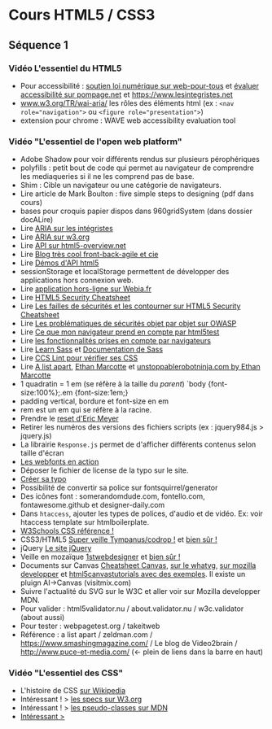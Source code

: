 # Cours HTML5 / CSS3
## Séquence 1
### Vidéo L'essentiel du HTML5
- Pour accessibilité : [soutien loi numérique sur web-pour-tous](https://www.web-pour-tous.org/soutien_loi_numerique/ "je consulte") et [évaluer accessibilité sur pompage.net](https://www.pompage.net/traduction/evaluer-accessibilite/ "je consulte") et https://www.lesintegristes.net
- www.w3.org/TR/wai-aria/ les rôles des éléments html (ex : `<nav role="navigation">` ou `<figure role="presentation">`)
- extension pour chrome : WAVE web accessibility evaluation tool
### Vidéo "L'essentiel de l'open web platform"
- Adobe Shadow pour voir différents rendus sur plusieurs pérophériques
- polyfills : petit bout de code qui permet au navigateur de comprendre les mediaqueries si il ne les comprend pas de base.
- Shim : Cible un navigateur ou une catégorie de navigateurs.
- Lire article de Mark Boulton : five simple steps to designing (pdf dans cours)
- bases pour croquis papier dispos dans 960gridSystem (dans dossier docALire)
- Lire [ARIA sur les intégristes](https://www.lesintegristes.net/2008/12/09/introduction-a-wai-aria-traduction/ "je consulte")
- Lire [ARIA sur w3.org](https://dev.w3.org/html5/spec/single-page.html#table-aria-weak "je consulte")
- Lire [API sur html5-overview.net](http://html5-overview.net/current "je consulte")
- Lire [Blog très cool front-back-agile et cie](https://blog.xebia.fr/ "je consulte")
- Lire [Démos d'API html5](https://bestvpn.org/html5demos/ "je consulte")
- sessionStorage et localStorage permettent de développer des applications hors connexion web.
- Lire [application hors-ligne sur Webia.fr](https://blog.xebia.fr/2010/12/17/application-hors-ligne-html5-le-javascript/ "je consulte")
- Lire [HTML5 Security Cheatsheet](http://html5sec.org/ "je consulte")
- Lire [Les failles de sécurités et les contourner sur HTML5 Security Cheatsheet](http://html5sec.org/ "je consulte")
- Lire [Les problématiques de sécurités objet par objet sur OWASP](https://cheatsheetseries.owasp.org/cheatsheets/HTML5_Security_Cheat_Sheet.html "je consulte")
- Lire [Ce que mon navigateur prend en compte par html5test](https://html5test.com/ "je consulte")
- Lire [les fonctionnalités prises en compte par navigateurs](https://caniuse.com/ "je consulte")
- Lire [Learn Sass](https://sass-lang.com/guide "je consulte") et [Documentation de Sass](https://sass-lang.com/documentation "je consulte")
- Lire [CCS Lint pour vérifier ses CSS](http://csslint.net/ "je consulte")
- Lire [A list apart](https://alistapart.com/ "je consulte"), [Ethan Marcotte](https://ethanmarcotte.com/ "je consulte") et [unstoppablerobotninja.com by Ethan Marcotte](http://unstoppablerobotninja.com "je consulte")
- 1 quadratin = 1 em (se réfère à la taille du *parent*) `body {font-size:100%};.em {font-size:1em;}
- padding vertical, bordure et font-size en em
- rem est un em qui se réfère à la racine.
- Prendre le [reset d'Eric Meyer](https://meyerweb.com/eric/tools/css/reset/ "je consulte")
- Retirer les numéros des versions des fichiers scripts (ex : jquery984.js > jquery.js)
- La librairie `Response.js` permet de d'afficher différents contenus selon taille d'écran
- [Les webfonts en action](http://webfonts.info "je consulte")
- Déposer le fichier de license de la typo sur le site.
- [Créer sa typo](https://fontstruct.com/ "je consulte")
- Possibilité de convertir sa police sur fontsquirrel/generator
- Des icônes font : somerandomdude.com, fontello.com, fontawesome.github et designer-daily.com
- Dans `htaccess`, ajouter les types de polices, d'audio et de vidéo. Ex: voir htaccess template sur htmlboilerplate.
- [W3Schools CSS référence !](https://www.w3schools.com/cssref// "je consulte")
- CSS3/HTML5 [Super veille Tympanus/codrop !](https://tympanus.net "je consulte") et [bien sûr !](https://codepen.io "je consulte")
- jQuery [Le site jQuery](https://jquery.com "je consulte")
- Veille en mozaïque [1stwebdesigner](https://1stwebdesigner.com/ "je consulte") et [bien sûr !](https://codepen.io "je consulte")
- Documents sur Canvas [Cheatsheet Canvas](https://simon.html5.org/dump/html5-canvas-cheat-sheet.html "je consulte"), [sur le whatvg](https://html.spec.whatwg.org/multipage/canvas.html "je consulte"), [sur mozilla developper](https://developer.mozilla.org/fr/docs/Tutoriel_canvas "je consulte") et [html5canvastutorials avec des exemples](https://www.html5canvastutorials.com "je consulte"). Il existe un pluign AI->Canvas (visitmix.com)
- Suivre l'actualité du SVG sur le W3C et aller voir sur Mozilla developper MDN.
- Pour valider : html5validator.nu / about.validator.nu / w3c.validator  (about aussi)
- Pour tester : webpagetest.org / takeitweb
- Référence : a list apart / zeldman.com / https://www.smashingmagazine.com/ / Le blog de Video2brain / http://www.puce-et-media.com/ (<- plein de liens dans la barre en haut)
### Vidéo "L'essentiel des CSS"
- L'histoire de CSS [sur Wikipedia](https://fr.wikipedia.org/wiki/Feuilles_de_style_en_cascade "je consulte")
- Intéressant ! > [les specs sur W3.org](https://www.w3.org/Style/CSS/specs.fr.html "je consulte")
- Intéressant ! > [les pseudo-classes sur MDN](https://developer.mozilla.org/fr/docs/Web/CSS/Pseudo-classes "je consulte")
- [Intéressant >](http://romy.tetue.net/?lang=fr "je consulte")
